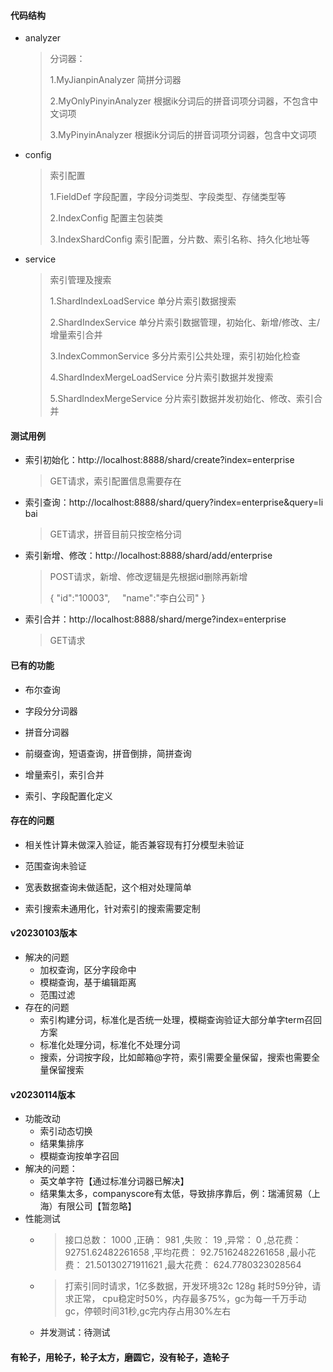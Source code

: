 #### 代码结构

- analyzer

  > 分词器：
  >
  > 1.MyJianpinAnalyzer 简拼分词器
  >
  > 2.MyOnlyPinyinAnalyzer 根据ik分词后的拼音词项分词器，不包含中文词项
  >
  > 3.MyPinyinAnalyzer 根据ik分词后的拼音词项分词器，包含中文词项

- config

  > 索引配置
  >
  > 1.FieldDef 字段配置，字段分词类型、字段类型、存储类型等
  >
  > 2.IndexConfig 配置主包装类
  >
  > 3.IndexShardConfig 索引配置，分片数、索引名称、持久化地址等

- service

  > 索引管理及搜索
  >
  > 1.ShardIndexLoadService 单分片索引数据搜索
  >
  > 2.ShardIndexService 单分片索引数据管理，初始化、新增/修改、主/增量索引合并
  >
  > 3.IndexCommonService 多分片索引公共处理，索引初始化检查
  >
  > 4.ShardIndexMergeLoadService 分片索引数据并发搜索
  >
  > 5.ShardIndexMergeService 分片索引数据并发初始化、修改、索引合并


#### 测试用例

- 索引初始化：http://localhost:8888/shard/create?index=enterprise

  > GET请求，索引配置信息需要存在


- 索引查询：http://localhost:8888/shard/query?index=enterprise&query=li bai

  > GET请求，拼音目前只按空格分词

- 索引新增、修改：http://localhost:8888/shard/add/enterprise

  > POST请求，新增、修改逻辑是先根据id删除再新增
  >
  > {
  >  "id":"10003",
  >     "name":"李白公司"
  > }

- 索引合并：http://localhost:8888/shard/merge?index=enterprise

  > GET请求


#### 已有的功能

- 布尔查询

- 字段分分词器

- 拼音分词器

- 前缀查询，短语查询，拼音倒排，简拼查询

- 增量索引，索引合并

- 索引、字段配置化定义


#### 存在的问题

- 相关性计算未做深入验证，能否兼容现有打分模型未验证

- 范围查询未验证

- 宽表数据查询未做适配，这个相对处理简单

- 索引搜索未通用化，针对索引的搜索需要定制

#### v20230103版本
* 解决的问题
  * 加权查询，区分字段命中
  * 模糊查询，基于编辑距离
  * 范围过滤
* 存在的问题
  * 索引构建分词，标准化是否统一处理，模糊查询验证大部分单字term召回方案
  * 标准化处理分词，标准化不处理分词
  * 搜索，分词按字段，比如邮箱@字符，索引需要全量保留，搜索也需要全量保留搜索

#### v20230114版本
* 功能改动
  * 索引动态切换
  * 结果集排序
  * 模糊查询按单字召回
* 解决的问题：
  * 英文单字符【通过标准分词器已解决】
  * 结果集太多，companyscore有太低，导致排序靠后，例：瑞浦贸易（上海）有限公司【暂忽略】
* 性能测试
  * > 接口总数： 1000 ,正确： 981 ,失败： 19 ,异常： 0 ,总花费： 92751.62482261658 ,平均花费： 92.75162482261658 ,最小花费： 21.50130271911621 ,最大花费： 624.7780323028564
  * > 打索引同时请求，1亿多数据，开发环境32c 128g 耗时59分钟，请求正常，
    > cpu稳定时50%，内存最多75%，gc为每一千万手动gc，停顿时间31秒,gc完内存占用30%左右
  * 并发测试：待测试

#### 有轮子，用轮子，轮子太方，磨圆它，没有轮子，造轮子
